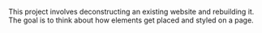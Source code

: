 This project involves deconstructing an existing website and rebuilding it. The goal is to think about how elements get placed and styled on a page.